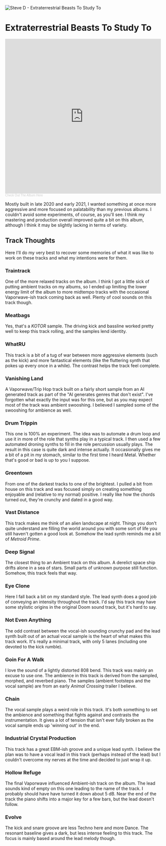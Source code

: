 <img src="assets/projectimg/extraterrestrial_title.png" alt="Steve D - Extraterrestrial Beasts To Study To" class="hero-image" />

# Extraterrestrial Beasts To Study To

<iframe width="100%" height="500" scrolling="no" frameborder="no" allow="autoplay" src="https://w.soundcloud.com/player/?url=https%3A//api.soundcloud.com/playlists/1238640217&color=%23ff5500&auto_play=false&hide_related=true&show_comments=false&show_user=false&show_reposts=false&show_teaser=false&visual=false"></iframe><div style="font-size: 10px; color: #cccccc;line-break: anywhere;word-break: normal;overflow: hidden;white-space: nowrap;text-overflow: ellipsis; font-family: Interstate,Lucida Grande,Lucida Sans Unicode,Lucida Sans,Garuda,Verdana,Tahoma,sans-serif;font-weight: 100;"><a href="https://soundcloud.com/heedlessnorseman/sets/extraterrestrial-beasts-to" title="Extraterrestrial Beasts To Study To" target="_blank" style="color: #cccccc; text-decoration: none;">Check Out The Album Here</a></div>

Mostly built in late 2020 and early 2021, I wanted something at once more aggressive and more focused on palatability than my previous albums. I couldn't avoid some experiments, of course, as you'll see. I think my mastering and production overall improved quite a bit on this album, although I think it may be slightly lacking in terms of variety.

## Track Thoughts

Here I'll do my very best to recover some memories of what it was like to work on these tracks and what my intentions were for them.

### Traintrack

One of the more relaxed tracks on the album. I think I got a little sick of putting ambient tracks on my albums, so I ended up limiting the lower energy limit of the album to more midtempo tracks with the occasional Vaporwave-ish track coming back as well. Plenty of cool sounds on this track though.

### Meatbags

Yes, that's a *KOTOR* sample. The driving kick and bassline worked pretty well to keep this track rolling, and the samples lend identity.  

### WhatRU

This track is a bit of a tug of war between more aggressive elements (such as the kick) and more fantastical elements (like the fluttering synth that pokes up every once in a while). The contrast helps the track feel complete.

### Vanishing Land

A Vaporwave/Trip Hop track built on a fairly short sample from an AI generated track as part of the "AI generates genres that don't exist". I've forgotten what exactly the input was for this one, but as you may expect most of the track was ambient swooshing. I believed I sampled some of the swooshing for ambience as well.

### Drum Trippin

This one is 100% an experiment. The idea was to automate a drum loop and use it in more of the role that synths play in a typical track. I then used a few automated droning synths to fill in the role percussion usually plays. The result in this case is quite dark and intense actually. It occasionally gives me a bit of a pit in my stomach, similar to the first time I heard Metal. Whether that's good or bad is up to you I suppose.

### Greentown

From one of the darkest tracks to one of the brightest. I pulled a bit from house on this track and was focused simply on creating something enjoyable and (relative to my normal) positive. I really like how the chords turned out, they're crunchy and dated in a good way.

### Vast Distance

This track makes me think of an alien landscape at night. Things you don't quite understand are filling the world around you with some sort of life you still haven't gotten a good look at. Somehow the lead synth reminds me a bit of *Metroid Prime*.

### Deep Signal

The closest thing to an Ambient track on this album. A derelict space ship drifts alone in a sea of stars. Small parts of unknown purpose still function. Somehow, this track feels that way.

### Eye Clone

Here I fall back a bit on my standard style. The lead synth does a good job of conveying an intensity throughout the track. I'd say this track may have some stylistic origins in the original Doom sound track, but it's hard to say.

### Not Even Anything

The odd contrast between the vocal-ish sounding crunchy pad and the lead synth built out of an actual vocal sample is the heart of what makes this track work. It's really a minimal track, with only 5 lanes (including one devoted to the kick rumble).

### Goin For A Walk

I love the sound of a lightly distorted 808 bend. This track was mainly an excuse to use one. The ambience in this track is derived from the sampled, morphed, and reverbed piano. The samples (ambient footsteps and the vocal sample) are from an early *Animal Crossing* trailer I believe.

### Chain

The vocal sample plays a weird role in this track. It's both something to set the ambience and something that fights against and contrasts the instrumentation. It gives a lot of tension that isn't ever fully broken as the vocal sample ends up 'winning out' in the end.

### Industrial Crystal Production

This track has a great EBM-ish groove and a unique lead synth. I believe the plan was to have a vocal lead in this track (perhaps instead of the lead) but I couldn't overcome my nerves at the time and decided to just wrap it up.

### Hollow Refuge

The final Vaporwave influenced Ambient-ish track on the album. The lead sounds kind of empty on this one leading to the name of the track. I probably should have have turned it down about 5 dB. Near the end of the track the piano shifts into a major key for a few bars, but the lead doesn't follow.

### Evolve

The kick and snare groove are less Techno here and more Dance. The resonant baseline gives a dark, but less intense feeling to this track. The focus is mainly based around the lead melody though.
